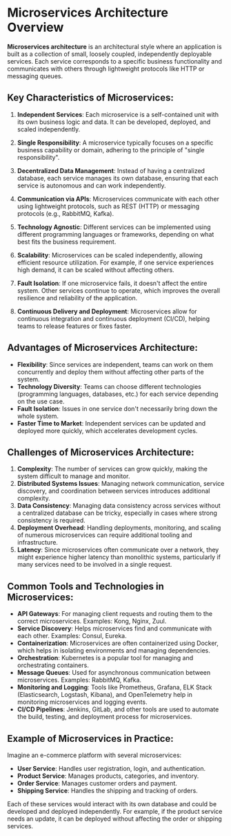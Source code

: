 # Microservices Architecture Overview

**Microservices architecture** is an architectural style where an application is built as a collection of small, loosely coupled, independently deployable services. Each service corresponds to a specific business functionality and communicates with others through lightweight protocols like HTTP or messaging queues.

## Key Characteristics of Microservices:

1. **Independent Services**: Each microservice is a self-contained unit with its own business logic and data. It can be developed, deployed, and scaled independently.
   
2. **Single Responsibility**: A microservice typically focuses on a specific business capability or domain, adhering to the principle of "single responsibility".

3. **Decentralized Data Management**: Instead of having a centralized database, each service manages its own database, ensuring that each service is autonomous and can work independently.

4. **Communication via APIs**: Microservices communicate with each other using lightweight protocols, such as REST (HTTP) or messaging protocols (e.g., RabbitMQ, Kafka).

5. **Technology Agnostic**: Different services can be implemented using different programming languages or frameworks, depending on what best fits the business requirement.

6. **Scalability**: Microservices can be scaled independently, allowing efficient resource utilization. For example, if one service experiences high demand, it can be scaled without affecting others.

7. **Fault Isolation**: If one microservice fails, it doesn't affect the entire system. Other services continue to operate, which improves the overall resilience and reliability of the application.

8. **Continuous Delivery and Deployment**: Microservices allow for continuous integration and continuous deployment (CI/CD), helping teams to release features or fixes faster.

## Advantages of Microservices Architecture:

- **Flexibility**: Since services are independent, teams can work on them concurrently and deploy them without affecting other parts of the system.
- **Technology Diversity**: Teams can choose different technologies (programming languages, databases, etc.) for each service depending on the use case.
- **Fault Isolation**: Issues in one service don't necessarily bring down the whole system.
- **Faster Time to Market**: Independent services can be updated and deployed more quickly, which accelerates development cycles.

## Challenges of Microservices Architecture:

1. **Complexity**: The number of services can grow quickly, making the system difficult to manage and monitor.
2. **Distributed Systems Issues**: Managing network communication, service discovery, and coordination between services introduces additional complexity.
3. **Data Consistency**: Managing data consistency across services without a centralized database can be tricky, especially in cases where strong consistency is required.
4. **Deployment Overhead**: Handling deployments, monitoring, and scaling of numerous microservices can require additional tooling and infrastructure.
5. **Latency**: Since microservices often communicate over a network, they might experience higher latency than monolithic systems, particularly if many services need to be involved in a single request.

## Common Tools and Technologies in Microservices:

- **API Gateways**: For managing client requests and routing them to the correct microservices. Examples: Kong, Nginx, Zuul.
- **Service Discovery**: Helps microservices find and communicate with each other. Examples: Consul, Eureka.
- **Containerization**: Microservices are often containerized using Docker, which helps in isolating environments and managing dependencies.
- **Orchestration**: Kubernetes is a popular tool for managing and orchestrating containers.
- **Message Queues**: Used for asynchronous communication between microservices. Examples: RabbitMQ, Kafka.
- **Monitoring and Logging**: Tools like Prometheus, Grafana, ELK Stack (Elasticsearch, Logstash, Kibana), and OpenTelemetry help in monitoring microservices and logging events.
- **CI/CD Pipelines**: Jenkins, GitLab, and other tools are used to automate the build, testing, and deployment process for microservices.

## Example of Microservices in Practice:

Imagine an e-commerce platform with several microservices:

- **User Service**: Handles user registration, login, and authentication.
- **Product Service**: Manages products, categories, and inventory.
- **Order Service**: Manages customer orders and payment.
- **Shipping Service**: Handles the shipping and tracking of orders.

Each of these services would interact with its own database and could be developed and deployed independently. For example, if the product service needs an update, it can be deployed without affecting the order or shipping services.
 